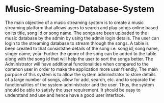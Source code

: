 # Music-Sreaming-Database-System
The main objective of a music streaming system is to create a music streaming platform  that allows users to search and play songs online based on its title, song Id or song name. The  songs are been uploaded to the music database by the admin by using the admin login details.  The user can login to the streaming database to stream through the songs. A table is been  created to that consiststhe details of the song i.e. song id, song name, singer name, year. Further  the genre of the song can be added to the table along with the song id that will help the user to  sort the songs better. The Administrator will have additional functionalities when compared to  the common user in order to make the application more user friendly. The main purpose of this  system is to allow the system administrator to store details of a large number of songs, allow  for add, search, etc. and to separate the functionalities of the system administrator and the user.  Thus, the system should be able to satisfy the user requirement. It should be easy to understand  and use and hence have a good user interface.

